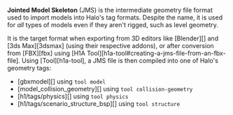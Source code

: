 **Jointed Model Skeleton** (JMS) is the intermediate geometry file format used to import models into Halo's tag formats. Despite the name, it is used for _all_ types of models even if they aren't rigged, such as level geometry.

It is the target format when exporting from 3D editors like [Blender][] and [3ds Max][3dsmax] (using their respective addons), or after conversion from [FBX][fbx] using [H1A Tool][h1a-tool#creating-a-jms-file-from-an-fbx-file]. Using [Tool][h1a-tool], a JMS file is then compiled into one of Halo's geometry tags:

* [gbxmodel][] using `tool model`
* [model_collision_geometry][] using `tool collision-geometry`
* [h1/tags/physics][] using `tool physics`
* [h1/tags/scenario_structure_bsp][] using `tool structure`
